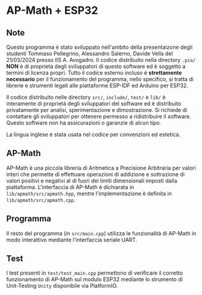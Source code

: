 # AP-Math + ESP32

## Note
Questo programma è stato sviluppato nell'ambito della presentaizone degli studenti Tommaso Pellegrino, Alessandro Salerno,
Davide Vella del 21/03/2024 presso IIS A. Avogadro. Il codice distribuito nella directory `.pio/` **NON** è di proprietà degli sviluppatori di
questo software ed è soggetto a termini di licenza propri. Tutto il codice esterno incluso è **strettamente necessario** per il funzionamento del programma,
nello specifico, si tratta di librerie e strumenti legati alle piattaforme ESP-IDF ed Arduino per ESP32.

Il codice distribuito nelle directory `src/`, `include/`, `test/` e `lib/` è interamente di proprietà degli sviluppatori del software ed è distribuito privatamente per
analisi, sperimentazione e dimostrazione. Si richiede di contattare gli sviluppatori per ottenere permesso a ridistribuire il software. Questo software non ha assicurazioni o garanzie di alcun tipo.

La lingua inglese è stata usata nel codice per convenzioni ed estetica.

## AP-Math
AP-Math è una piccola libreria di Aritmetica a Precisione Arbitraria per valori interi che permette di effettuare operazioni di addizione e sottrazione di valori
positivi e negativi al di fuori dei limiti dimensionali imposti dalla piattaforma. L'interfaccia di AP-Math è dichiarata in `lib/apmath/src/apmath.hpp`, mentre
l'implementazione è definita in `lib/apmath/src/apmath.cpp`.

## Programma
Il resto del programma (in `src/main.cpp`) utilizza le funzionalità di AP-Math in modo interattivo mediante l'interfaccia seriale UART.

## Test
I test presenti in `test/test_main.cpp` permettono di verificare il corretto funzionamento di AP-Math sul modulo ESP32 mediante lo strumento di Unit-Testing `Unity` disponibile via PlatformIO.
